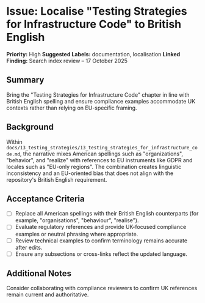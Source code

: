 # Issue: Localise "Testing Strategies for Infrastructure Code" to British English

**Priority:** High
**Suggested Labels:** documentation, localisation
**Linked Finding:** Search index review – 17 October 2025

## Summary
Bring the "Testing Strategies for Infrastructure Code" chapter in line with British English spelling and ensure compliance examples accommodate UK contexts rather than relying on EU-specific framing.

## Background
Within `docs/13_testing_strategies/13_testing_strategies_for_infrastructure_code.md`, the narrative mixes American spellings such as "organizations", "behavior", and "realize" with references to EU instruments like GDPR and locales such as "EU-only regions". The combination creates linguistic inconsistency and an EU-oriented bias that does not align with the repository's British English requirement.

## Acceptance Criteria
- [ ] Replace all American spellings with their British English counterparts (for example, "organisations", "behaviour", "realise").
- [ ] Evaluate regulatory references and provide UK-focused compliance examples or neutral phrasing where appropriate.
- [ ] Review technical examples to confirm terminology remains accurate after edits.
- [ ] Ensure any subsections or cross-links reflect the updated language.

## Additional Notes
Consider collaborating with compliance reviewers to confirm UK references remain current and authoritative.
